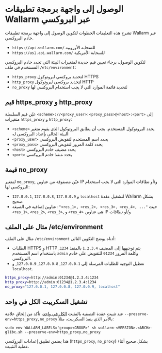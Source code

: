 # الوصول إلى واجهة برمجة تطبيقات Wallarm عبر البروكسي

تشرح هذه التعليمات الخطوات لتكوين الوصول إلى واجهة برمجة تطبيقات Wallarm عبر خادم البروكسي.

* `https://api.wallarm.com/` للسحابة الأوروبية
* `https://us1.api.wallarm.com/` للسحابة الأمريكية

لتكوين الوصول، برجاء تعيين قيم جديدة لمتغيرات البيئة التي تحدد خادم البروكسي المستخدم في ملف `/etc/environment`:

* `https_proxy` لتحديد بروكسي لبروتوكول HTTPS
* `http_proxy` لتحديد بروكسي لبروتوكول HTTP
* `no_proxy` لتحديد قائمة الموارد التي لا يجب استخدام البروكسي لها

## قيم https_proxy و http_proxy

عيّن قيم السلسلة `<scheme>://<proxy_user>:<proxy_pass>@<host>:<port>` إلى متغيرات `https_proxy` و `http_proxy`:

* `<scheme>` يحدد البروتوكول المستخدم. يجب أن يطابق البروتوكول الذي يقوم متغير البيئة الحالي بإعداد البروكسي له
* `<proxy_user>` يحدد اسم المستخدم لتفويض البروكسي
* `<proxy_pass>` يحدد كلمة المرور لتفويض البروكسي
* `<host>` يحدد مضيف خادم البروكسي
* `<port>` يحدد منفذ خادم البروكسي

## قيمة no_proxy

لمتغير `no_proxy`, عيّن مصفوفة من عناوين IP و/أو نطاقات الموارد التي لا يجب استخدام البروكسي لها:

* `127.0.0.1`, `127.0.0.8`, `127.0.0.9` و `localhost` لتشغيل عقدة Wallarm بشكل صحيح
* عناوين إضافية في الصيغة: `"<res_1>, <res_2>, <res_3>, <res_4>, ..."` حيث `<res_1>`, `<res_2>`, `<res_3>`, و `<res_4>` هي عناوين IP و/أو نطاقات

## مثال على الملف /etc/environment

مثال على الملف `/etc/environment` أدناه يوضح التكوين التالي:

* الطلبات HTTPS و HTTP يتم توجيهها إلى المضيف `1.2.3.4` بالمنفذ `1234`, باستخدام اسم المستخدم `admin` وكلمة المرور `01234` للتفويض على خادم البروكسي.
* تعطيل التوجيه للطلبات المرسلة إلى `127.0.0.1`, `127.0.0.8`, `127.0.0.9`, و `localhost`.

```bash
https_proxy=http://admin:01234@1.2.3.4:1234
http_proxy=http://admin:01234@1.2.3.4:1234
no_proxy="127.0.0.1, 127.0.0.8, 127.0.0.9, localhost"
```

## تشغيل السكريبت الكل في واحد

عند تثبيت عقدة التصفية بالمثبت [الكل في واحد](../../installation/nginx/all-in-one.md)، تأكد من إلحاق علامة `--preserve-env=https_proxy,no_proxy` بالأمر الذي ينفذ السكريبت، مثلاً:

```
sudo env WALLARM_LABELS='group=<GROUP>' sh wallarm-<VERSION>.<ARCH>-glibc.sh --preserve-env=https_proxy,no_proxy
```

هذا يضمن تطبيق إعدادات البروكسي (`https_proxy`, `no_proxy`) بشكل صحيح أثناء عملية التثبيت.